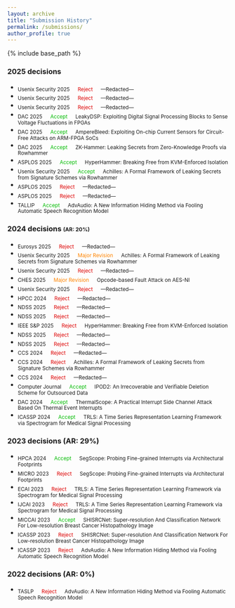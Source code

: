 ```yaml
---
layout: archive
title: "Submission History"
permalink: /submissions/
author_profile: true
---
```


{% include base_path %}
### 2025 decisions
- <sub> Usenix Security 2025 &emsp; <font color="#dd0000">Reject</font> &emsp; —Redacted—
- <sub> Usenix Security 2025 &emsp; <font color="#dd0000">Reject</font> &emsp; —Redacted—
- <sub> Usenix Security 2025 &emsp; <font color="#dd0000">Reject</font> &emsp; —Redacted—
- <sub> DAC 2025 &emsp; <font color="#00bb00">Accept</font> &emsp; LeakyDSP: Exploiting Digital Signal Processing Blocks to Sense Voltage Fluctuations in FPGAs<br/>
- <sub> DAC 2025 &emsp; <font color="#00bb00">Accept</font> &emsp; AmpereBleed: Exploiting On-chip Current Sensors for Circuit-Free Attacks on ARM-FPGA SoCs<br/>
- <sub> DAC 2025 &emsp; <font color="#00bb00">Accept</font> &emsp; ZK-Hammer: Leaking Secrets from Zero-Knowledge Proofs via Rowhammer<br/>
- <sub> ASPLOS 2025 &emsp; <font color="#00bb00">Accept</font> &emsp; HyperHammer: Breaking Free from KVM-Enforced Isolation
- <sub> Usenix Security 2025 &emsp; <font color="#00bb00">Accept</font> &emsp; Achilles: A Formal Framework of Leaking Secrets from Signature Schemes via Rowhammer<br/>
- <sub> ASPLOS 2025 &emsp; <font color="#dd0000">Reject</font> &emsp; —Redacted—
- <sub> ASPLOS 2025 &emsp; <font color="#dd0000">Reject</font> &emsp; —Redacted—
- <sub> TALLIP &emsp; <font color="#00bb00">Accept</font> &emsp; AdvAudio: A New Information Hiding Method via Fooling Automatic Speech Recognition Model<br/>

### 2024 decisions <span style="font-size:12px;">(AR: 20%)</span>
- <sub> Eurosys 2025 &emsp; <font color="#dd0000">Reject</font> &emsp; —Redacted—
- <sub> Usenix Security 2025 &emsp; <font color="#ff8400">Major Revision</font> &emsp; Achilles: A Formal Framework of Leaking Secrets from Signature Schemes via Rowhammer<br/>
- <sub> Usenix Security 2025 &emsp; <font color="#dd0000">Reject</font> &emsp; —Redacted—
- <sub> CHES 2025 &emsp; <font color="#ff8400">Major Revision</font> &emsp; Opcode-based Fault Attack on AES-NI<br/>
- <sub> Usenix Security 2025 &emsp; <font color="#dd0000">Reject</font> &emsp; —Redacted—
- <sub> HPCC 2024 &emsp; <font color="#dd0000">Reject</font> &emsp; —Redacted—
- <sub> NDSS 2025 &emsp; <font color="#dd0000">Reject</font> &emsp; —Redacted—
- <sub> NDSS 2025 &emsp; <font color="#dd0000">Reject</font> &emsp; —Redacted—
- <sub> IEEE S&P 2025 &emsp; <font color="#dd0000">Reject</font> &emsp; HyperHammer: Breaking Free from KVM-Enforced Isolation<br/>
- <sub> NDSS 2025 &emsp; <font color="#dd0000">Reject</font> &emsp; —Redacted—
- <sub> NDSS 2025 &emsp; <font color="#dd0000">Reject</font> &emsp; —Redacted—
- <sub> CCS 2024 &emsp; <font color="#dd0000">Reject</font> &emsp; —Redacted—
- <sub> CCS 2024 &emsp; <font color="#dd0000">Reject</font> &emsp; Achilles: A Formal Framework of Leaking Secrets from Signature Schemes via Rowhammer
- <sub> CCS 2024 &emsp; <font color="#dd0000">Reject</font> &emsp; —Redacted—
- <sub> Computer Journal &emsp; <font color="#00bb00">Accept</font> &emsp; IPOD2: An Irrecoverable and Verifiable Deletion Scheme for Outsourced Data<br/>
- <sub> DAC 2024 &emsp; <font color="#00bb00">Accept</font> &emsp; ThermalScope: A Practical Interrupt Side Channel Attack Based On Thermal Event Interrupts<br/>
- <sub> ICASSP 2024 &emsp; <font color="#00bb00">Accept</font> &emsp; TRLS: A Time Series Representation Learning Framework via Spectrogram for Medical Signal Processing<br/>

### 2023 decisions (AR: 29%)
- <sub> HPCA 2024 &emsp; <font color="#00bb00">Accept</font> &emsp; SegScope: Probing Fine-grained Interrupts via Architectural Footprints<br/>
- <sub> MICRO 2023 &emsp; <font color="#dd0000">Reject</font> &emsp; SegScope: Probing Fine-grained Interrupts via Architectural Footprints<br/>
- <sub> ECAI 2023 &emsp; <font color="#dd0000">Reject</font> &emsp; TRLS: A Time Series Representation Learning Framework via Spectrogram for Medical Signal Processing<br/>
- <sub> IJCAI 2023 &emsp; <font color="#dd0000">Reject</font> &emsp; TRLS: A Time Series Representation Learning Framework via Spectrogram for Medical Signal Processing<br/>
- <sub> MICCAI 2023 &emsp; <font color="#00bb00">Accept</font> &emsp; SHISRCNet: Super-resolution And Classification Network For Low-resolution Breast Cancer Histopathology Image<br/>
- <sub> ICASSP 2023 &emsp; <font color="#dd0000">Reject</font> &emsp; SHISRCNet: Super-resolution And Classification Network For Low-resolution Breast Cancer Histopathology Image<br/>
- <sub> ICASSP 2023 &emsp; <font color="#dd0000">Reject</font> &emsp; AdvAudio: A New Information Hiding Method via Fooling Automatic Speech Recognition Model<br/>
### 2022 decisions (AR: 0%)
- <sub> TASLP &emsp; <font color="#dd0000">Reject</font> &emsp; AdvAudio: A New Information Hiding Method via Fooling Automatic Speech Recognition Model<br/>
